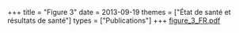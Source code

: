 +++
title = "Figure 3"
date = 2013-09-19
themes = ["État de santé et résultats de santé"]
types = ["Publications"]
+++
[figure_3_FR.pdf](/files/figure_3_FR.pdf)
